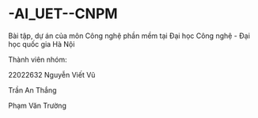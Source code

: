 # -AI_UET--CNPM
Bài tập, dự án của môn Công nghệ phần mềm tại Đại học Công nghệ - Đại học quốc gia Hà Nội

Thành viên nhóm:

22022632 Nguyễn Viết Vũ

Trần An Thắng

Phạm Văn Trường
